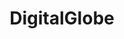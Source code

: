 ---
title: DigitalGlobe
link: https://digitalglobe.com 
description: I worked with the Maxar Creative Team to rebuild the DigitalGlobe website. This rebuild included migrating data from the old website, adding new content from the marketing team, and synthesizing old and new where possible. We built custom styles and functionality using SASS, Vanilla JavaScript, and some jQuery. The website is built on top of a Rails back end.  
live: true
skills: ["Ruby on Rails", "Ruby", "HTML", "CSS", "JavaScript", "jQuery"]
weight: 10
---
